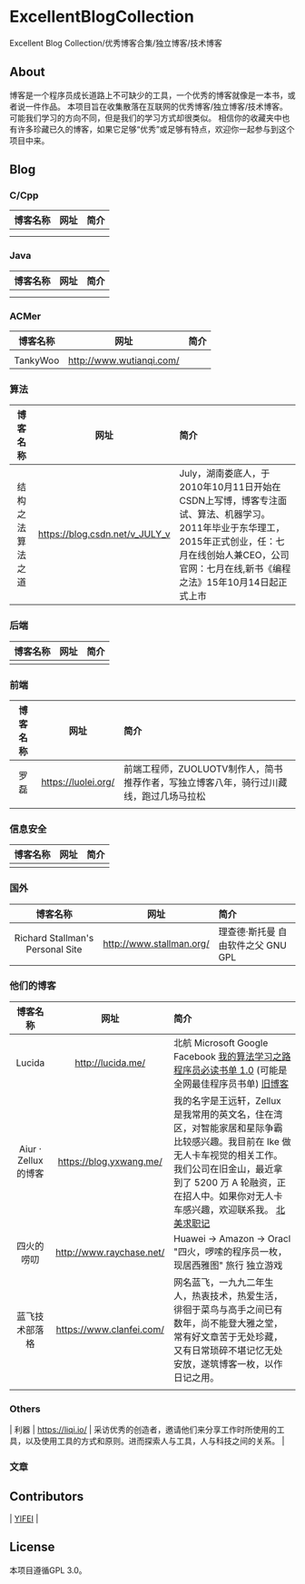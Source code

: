 # ExcellentBlogCollection
Excellent Blog Collection/优秀博客合集/独立博客/技术博客

## About
博客是一个程序员成长道路上不可缺少的工具，一个优秀的博客就像是一本书，或者说一件作品。
本项目旨在收集散落在互联网的优秀博客/独立博客/技术博客。
可能我们学习的方向不同，但是我们的学习方式却很类似。
相信你的收藏夹中也有许多珍藏已久的博客，如果它足够“优秀”或足够有特点，欢迎你一起参与到这个项目中来。

## Blog

### C/Cpp
| 博客名称   | 网址 |  简介  |
| :----:   | :----: | :----:  |
| []() |  |  |
| []() |  |  |

### Java
| 博客名称   | 网址 |  简介  |
| :----:   | :----: | :----:  |
| []() |  |  |
| []() |  |  |

### ACMer
| 博客名称   | 网址 |  简介  |
| :----:   | :----: | :----  |
|  |  |  |
| TankyWoo | http://www.wutianqi.com/ |   |

### 算法
| 博客名称   | 网址 |  简介  |
| :-------:   | :----: | :----  |
| 结构之法 算法之道 | https://blog.csdn.net/v_JULY_v  | July，湖南娄底人，于2010年10月11日开始在CSDN上写博，博客专注面试、算法、机器学习。2011年毕业于东华理工，2015年正式创业，任：七月在线创始人兼CEO，公司官网：七月在线,新书《编程之法》15年10月14日起正式上市 |

### 后端
| 博客名称   | 网址 |  简介  |
| :----:   | :----: | :----:  |
|  |  |  |

### 前端
| 博客名称   | 网址 |  简介  |
| :-------:   | :----: | :----  |
| 罗磊 | https://luolei.org/ | 前端工程师，ZUOLUOTV制作人，简书推荐作者，写独立博客八年，骑行过川藏线，跑过几场马拉松 |
|  |  |  |

### 信息安全
| 博客名称   | 网址 |  简介  |
| :-------:   | :----: | :----:  |
|  |  |  |

### 国外
| 博客名称   | 网址 |  简介  |
| :----:   | :----: | :----  |
| Richard Stallman's Personal Site | http://www.stallman.org/ | 理查德·斯托曼 自由软件之父 GNU GPL |

### 他们的博客
| 博客名称   | 网址 |  简介  |
| :--------:   | :----: | :----  |
| Lucida | http://lucida.me/ | 北航 Microsoft Google Facebook [我的算法学习之路](http://lucida.me/blog/on-learning-algorithms/) [程序员必读书单 1.0](http://lucida.me/blog/developer-reading-list/) (可能是全网最佳程序员书单) [旧博客](https://www.cnblogs.com/figure9/) |
| Aiur · Zellux 的博客 | https://blog.yxwang.me/ | 我的名字是王远轩，Zellux 是我常用的英文名，住在湾区，对智能家居和星际争霸比较感兴趣。我目前在 Ike 做无人卡车视觉的相关工作。我们公司在旧金山，最近拿到了 5200 万 A 轮融资，正在招人中。如果你对无人卡车感兴趣，欢迎联系我。 [北美求职记](https://blog.yxwang.me/2012/12/job-hunting-in-usa-1/)  |
| 四火的唠叨 | http://www.raychase.net/ | Huawei -> Amazon -> Oracl "四火，啰嗦的程序员一枚，现居西雅图" 旅行 独立游戏 |
| 蓝飞技术部落格 | https://www.clanfei.com/ | 网名蓝飞，一九九二年生人，热衷技术，热爱生活，徘徊于菜鸟与高手之间已有数年，尚不能登大雅之堂，常有好文章苦于无处珍藏，又有日常琐碎不堪记忆无处安放，遂筑博客一枚，以作日记之用。 |
|  |  |  |

### Others
| 利器 | https://liqi.io/ | 采访优秀的创造者，邀请他们来分享工作时所使用的工具，以及使用工具的方式和原则。进而探索人与工具，人与科技之间的关系。 |

### 文章


## Contributors
| [YIFEI](http://taowusheng.cn/) |

## License
 本项目遵循GPL 3.0。
